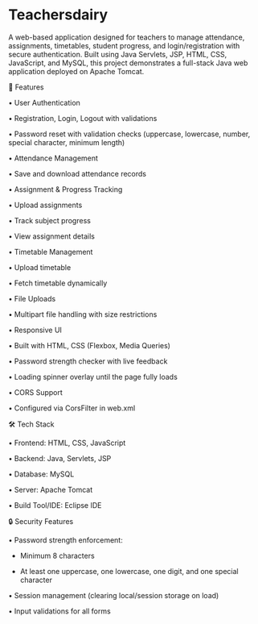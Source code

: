 # Teachersdairy

A web-based application designed for teachers to manage attendance, assignments, timetables, student progress, and login/registration with secure authentication.
Built using Java Servlets, JSP, HTML, CSS, JavaScript, and MySQL, this project demonstrates a full-stack Java web application deployed on Apache Tomcat.

🚀 Features

 • User Authentication
 
   • Registration, Login, Logout with validations
  
   • Password reset with validation checks (uppercase, lowercase, number, special character, minimum length)

 • Attendance Management
 
   • Save and download attendance records

 • Assignment & Progress Tracking
 
   • Upload assignments
   
   • Track subject progress
   
   • View assignment details

 • Timetable Management
 
   • Upload timetable
   
   • Fetch timetable dynamically

 • File Uploads
 
   • Multipart file handling with size restrictions

• Responsive UI

   • Built with HTML, CSS (Flexbox, Media Queries)
   
   • Password strength checker with live feedback
   
   • Loading spinner overlay until the page fully loads

 • CORS Support
 
   • Configured via CorsFilter in web.xml


🛠️ Tech Stack

• Frontend: HTML, CSS, JavaScript

• Backend: Java, Servlets, JSP

• Database: MySQL

• Server: Apache Tomcat

• Build Tool/IDE: Eclipse IDE


🔒 Security Features

• Password strength enforcement:

  - Minimum 8 characters
  
  - At least one uppercase, one lowercase, one digit, and one special character
  
• Session management (clearing local/session storage on load)

• Input validations for all forms
